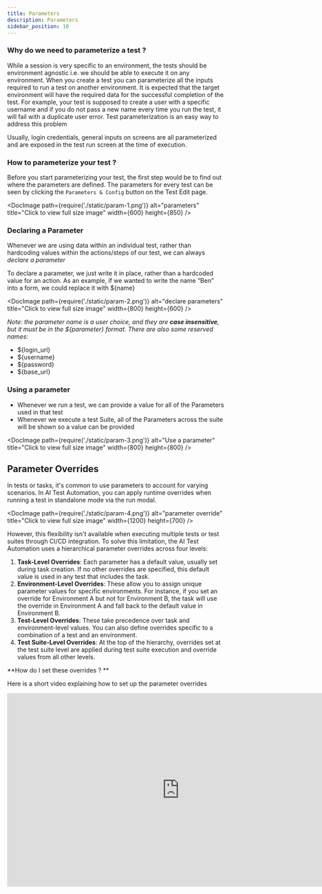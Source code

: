 ```yaml
---
title: Parameters
description: Parameters
sidebar_position: 10
---
```


### Why do we need to parameterize a test ?&#x20;

While a session is very specific to an environment, the tests should be environment agnostic i.e. we should be able to execute it on any environment. When you create a test you can  parameterize all the inputs required to run a test on another environment. It is expected that the target environment will have the required data for the successful completion of the test. For example, your test is supposed to create a user with a specific username and if you do not pass a new name every time you run the test, it will fail with a duplicate user error. Test parameterization is an easy way to address this problem

Usually, login credentials, general inputs on screens are all parameterized and are exposed in the test run screen at the time of execution.&#x20;

### How to parameterize your test ?&#x20;

Before you start parameterizing your test, the first step would be to find out where the parameters are defined. The parameters for every test can be seen by clicking the `Parameters & Config` button on the Test Edit page.

<DocImage
  path={require('./static/param-1.png')}
  alt="parameters"
  title="Click to view full size image"
  width={600}
  height={850}
/>


### Declaring a Parameter

Whenever we are using data within an individual test, rather than hardcoding values within the actions/steps of our test, we can always *declare a parameter*

To declare a parameter, we just write it in place, rather than a hardcoded value for an action. As an example, if we wanted to write the name “Ben” into a form, we could replace it with $\{name}

<DocImage
  path={require('./static/param-2.png')}
  alt="declare parameters"
  title="Click to view full size image"
  width={800}
  height={600}
/>


*Note: the parameter name is a user choice, and they are ***case insensitive***, but it must be in the $\{parameter} format. There are also some reserved names:*

- $\{login\_url}
- $\{username}
- $\{password}
- $\{base\_url}

### Using a parameter

- Whenever we run a test, we can provide a value for all of the Parameters used in that test
- Whenever we execute a test Suite, all of the Parameters across the suite will be shown so a value can be provided&#x20;

<DocImage
  path={require('./static/param-3.png')}
  alt="Use a parameter"
  title="Click to view full size image"
  width={800}
  height={800}
/>

## Parameter Overrides

In tests or tasks, it's common to use parameters to account for varying scenarios. In AI Test Automation, you can apply runtime overrides when running a test in standalone mode via the run modal.&#x20;

<DocImage
  path={require('./static/param-4.png')}
  alt="parameter override"
  title="Click to view full size image"
  width={1200}
  height={700}
/>

However, this flexibility isn't available when executing multiple tests or test suites through CI/CD integration. To solve this limitation, the AI Test Automation uses a  hierarchical parameter overrides across four levels:

1. **Task-Level Overrides**: Each parameter has a default value, usually set during task creation. If no other overrides are specified, this default value is used in any test that includes the task.
2. **Environment-Level Overrides**: These allow you to assign unique parameter values for specific environments. For instance, if you set an override for Environment A but not for Environment B, the task will use the override in Environment A and fall back to the default value in Environment B.
3. **Test-Level Overrides**: These take precedence over task and environment-level values. You can also define overrides specific to a combination of a test and an environment.
4. **Test Suite-Level Overrides**: At the top of the hierarchy, overrides set at the test suite level are applied during test suite execution and override values from all other levels.

**How do I set these overrides ? **

Here is a short video explaining how to set up the parameter overrides&#x20;

<iframe src="https://www.loom.com/embed/a1c91fdb46384284b494167e670ac161?sid=51a1eb56-bd2d-45c3-ae07-d82f82ca3ed9" width="800" height="450" frameborder="0" allowfullscreen></iframe>